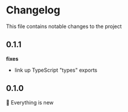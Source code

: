# Changelog

This file contains notable changes to the project

## 0.1.1

**fixes**

- link up TypeScript "types" exports

## 0.1.0

🎉 Everything is new
